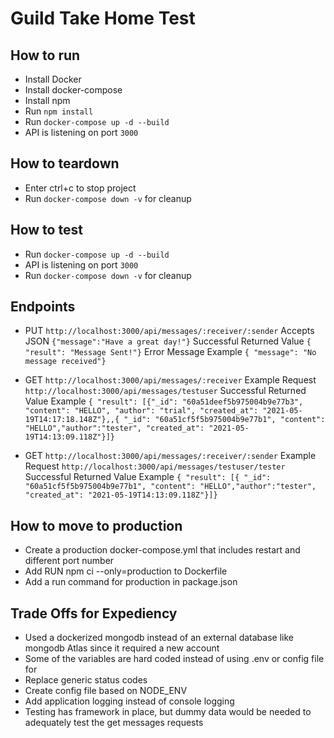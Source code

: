 # Guild Take Home Test

## How to run

- Install Docker
- Install docker-compose
- Install npm
- Run `npm install`
- Run `docker-compose up -d --build`
- API is listening on port `3000`

## How to teardown

- Enter ctrl+c to stop project
- Run `docker-compose down -v` for cleanup

## How to test

- Run `docker-compose up -d --build`
- API is listening on port `3000`
- Run `docker-compose down -v` for cleanup

## Endpoints

- PUT `http://localhost:3000/api/messages/:receiver/:sender`
    Accepts JSON `{"message":"Have a great day!"}`
    Successful Returned Value `{ "result": "Message Sent!"}`
    Error Message Example `{ "message": "No message received"}`

- GET `http://localhost:3000/api/messages/:receiver`
    Example Request `http://localhost:3000/api/messages/testuser`
    Successful Returned Value Example `{ "result": [{"_id": "60a51deef5b975004b9e77b3", "content": "HELLO", "author": "trial", "created_at": "2021-05-19T14:17:18.148Z"},,{ "_id": "60a51cf5f5b975004b9e77b1", "content": "HELLO","author":"tester", "created_at": "2021-05-19T14:13:09.118Z"}]}`
- GET `http://localhost:3000/api/messages/:receiver/:sender`
    Example Request `http://localhost:3000/api/messages/testuser/tester`
    Successful Returned Value Example `{ "result": [{ "_id": "60a51cf5f5b975004b9e77b1", "content": "HELLO","author":"tester", "created_at": "2021-05-19T14:13:09.118Z"}]}`

## How to move to production

- Create a production docker-compose.yml that includes restart and different port number
- Add RUN npm ci --only=production to Dockerfile
- Add a run command for production in package.json

## Trade Offs for Expediency

- Used a dockerized mongodb instead of an external database like mongodb Atlas since it required a new account
- Some of the variables are hard coded instead of using .env or config file for
- Replace generic status codes
- Create config file based on NODE_ENV
- Add application logging instead of console logging
- Testing has framework in place, but dummy data would be needed to adequately test the get messages requests
